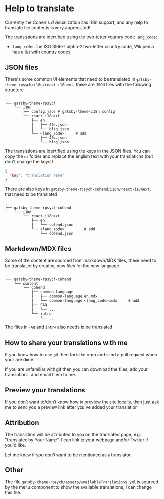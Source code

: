 # Help to translate



Currently the Cohen's *d* visualization has i18n support, and any help to translate the contents is very appreciated!

The translations are identified using the two-letter country code `lang_code`:

- `lang_code`: The ISO 3166-1 alpha-2 two-letter country code, Wikipedia has a [list with country codes](https://en.wikipedia.org/wiki/ISO_3166-1_alpha-2)


## JSON files
There's some common UI elements that need to be translated in `gatsby-theme-rpsych/i18n/react-i18next`, these are `JSON` files with the following structure

```
.
└── gatsby-theme-rpsych
    └── i18n
        ├── config.json # gatsby-theme-i18n config
        └── react-i18next
            ├── en
            |   ├── 404.json
            |   └── blog.json
            └── <lang_code>     # add
                ├── 404.json
                └── blog.json

```
The translations are identified using the keys in the JSON files. You can copy the `en` folder and replace the english text with your translations (but don't change the keys!)

```JSON
{
  "key": "translation here"
}
```

There are also keys in `gatsby-theme-rpsych-cohend/i18n/react-i18next`, that need to be translated

```
.
├── gatsby-theme-rpsych-cohend
    └── i18n
        └── react-i18next
            ├── en
            |   └── cohend.json
            └── <lang_code>         # add
                └── cohend.json
```


## Markdown/MDX files

Some of the content are sourced from markdown/MDX files, these need to be translated by creating new files for the new language.

```
.
└── gatsby-theme-rpsych-cohend
    └── content
        └── cohend
            ├── common-language
            |   ├── common-language.en.mdx
            |   └── common-language.<lang_code>.mdx     # add
            ├── FAQ
            |   └── ... 
            └── intro
                └── ...
```
The files in `FAQ` and `intro` also needs to be translated

## How to share your translations with me
If you know how to use git then fork the repo and send a pull request when your are done. 

If you are unfamiliar with git then you can download the files, add your translations, and email them to me.

## Preview your translations
If you don't want to/don't know how to preview the site locally, then just ask me to send you a preview link after you've added your translation.

## Attribution
The translation will be attributed to you on the translated page, e.g. "translated by Your Name". I can link to your webpage and/or Twitter if you'd like.

Let me know if you don't want to be mentioned as a translator.

## Other 
The file `gatsby-theme-rpsych/assets/availableTranslations.yml` is sourced by the menu component to show the available translations, I can change this file.
